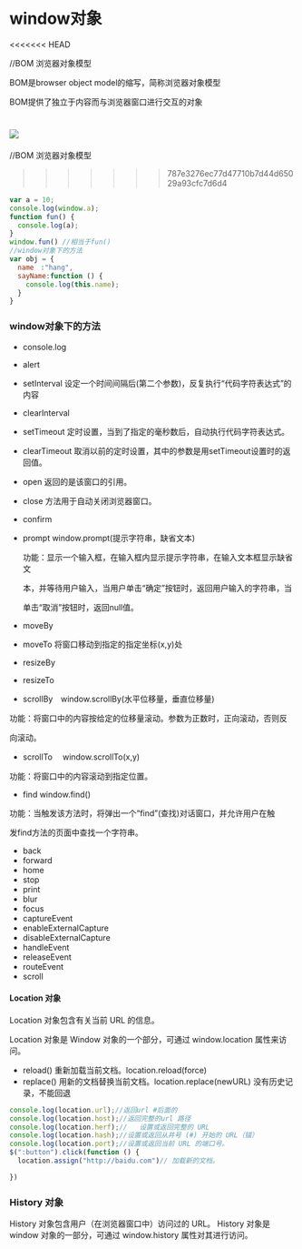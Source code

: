 # window对象
<<<<<<< HEAD

//BOM 浏览器对象模型

BOM是browser object model的缩写，简称浏览器对象模型

BOM提供了独立于内容而与浏览器窗口进行交互的对象

![](http://www.dreamdu.com/images/browser_objects.png)
=======
//BOM 浏览器对象模型
>>>>>>> 787e3276ec77d47710b7d44d65029a93cfc7d6d4
```js
var a = 10;
console.log(window.a);
function fun() {
  console.log(a);
}
window.fun() //相当于fun()
//window对象下的方法
var obj = {
  name　:"hang",
  sayName:function () {
    console.log(this.name);
  }
}
```
### window对象下的方法
- console.log
- alert
- setInterval 设定一个时间间隔后(第二个参数)，反复执行“代码字符表达式”的内容
- clearInterval
- setTimeout  定时设置，当到了指定的毫秒数后，自动执行代码字符表达式。
- clearTimeout  取消以前的定时设置，其中的参数是用setTimeout设置时的返回值。
- open  返回的是该窗口的引用。
- close  方法用于自动关闭浏览器窗口。
- confirm
- prompt
    window.prompt(提示字符串，缺省文本)

    功能：显示一个输入框，在输入框内显示提示字符串，在输入文本框显示缺省文

    本，并等待用户输入，当用户单击“确定”按钮时，返回用户输入的字符串，当

    单击“取消”按钮时，返回null值。
- moveBy
- moveTo  将窗口移动到指定的指定坐标(x,y)处
- resizeBy
- resizeTo
- scrollBy　window.scrollBy(水平位移量，垂直位移量)

功能：将窗口中的内容按给定的位移量滚动。参数为正数时，正向滚动，否则反

向滚动。
- scrollTo　
window.scrollTo(x,y)

功能：将窗口中的内容滚动到指定位置。
- find
window.find()

功能：当触发该方法时，将弹出一个“find”(查找)对话窗口，并允许用户在触

发find方法的页面中查找一个字符串。
- back
- forward
- home
- stop
- print
- blur
- focus
- captureEvent
- enableExternalCapture
- disableExternalCapture
- handleEvent
- releaseEvent
- routeEvent
- scroll
#### Location 对象

Location 对象包含有关当前 URL 的信息。

Location 对象是 Window 对象的一个部分，可通过 window.location 属性来访问。

- reload()	重新加载当前文档。location.reload(force)
- replace()	用新的文档替换当前文档。location.replace(newURL) 没有历史记录，不能回退
```js
console.log(location.url);//返回url #后面的
console.log(location.host);//返回完整的url 路径
console.log(location.herf);//	设置或返回完整的 URL
console.log(location.hash);//设置或返回从井号 (#) 开始的 URL（锚）
console.log(location.port);//设置或返回当前 URL 的端口号。
$(":button").click(function () {
  location.assign("http://baidu.com")//	加载新的文档。

})
```
### History 对象
History 对象包含用户（在浏览器窗口中）访问过的 URL。
History 对象是 window 对象的一部分，可通过 window.history 属性对其进行访问。

